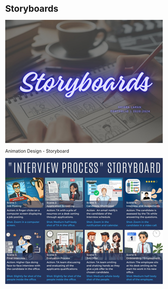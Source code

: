 # Storyboards

![](z-Attachments/Behance%20Thumbnails_storyboard.jpg)

Animation Design - Storyboard

![](z-Attachments/StyledByShiera%20-%20Storyboard.jpg)

